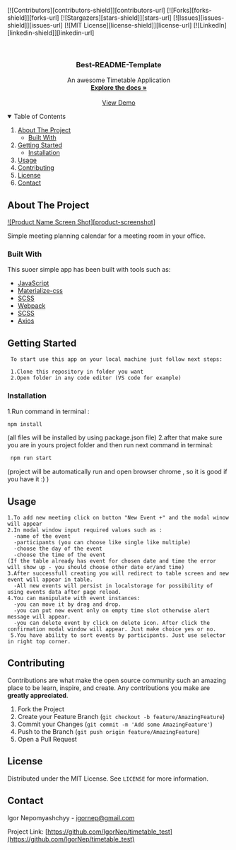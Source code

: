 

<!-- PROJECT SHIELDS -->
<!--
*** I'm using markdown "reference style" links for readability.
*** Reference links are enclosed in brackets [ ] instead of parentheses ( ).
*** See the bottom of this document for the declaration of the reference variables
*** for contributors-url, forks-url, etc. This is an optional, concise syntax you may use.
*** https://www.markdownguide.org/basic-syntax/#reference-style-links
-->
[![Contributors][contributors-shield]][contributors-url]
[![Forks][forks-shield]][forks-url]
[![Stargazers][stars-shield]][stars-url]
[![Issues][issues-shield]][issues-url]
[![MIT License][license-shield]][license-url]
[![LinkedIn][linkedin-shield]][linkedin-url]



<!-- PROJECT LOGO -->
<br />
<p align="center">

  <h3 align="center">Best-README-Template</h3>

  <p align="center">
    An awesome Timetable Application
    <br />
    <a href="https://github.com/IgorNep/timetable_test"><strong>Explore the docs »</strong></a>
    <br />
    <br />
    <a href="https://igornep.github.io/timetable_test/">View Demo</a> 
  </p>
</p>



<!-- TABLE OF CONTENTS -->
<details open="open">
  <summary>Table of Contents</summary>
  <ol>
    <li>
      <a href="#about-the-project">About The Project</a>
      <ul>
        <li><a href="#built-with">Built With</a></li>
      </ul>
    </li>
    <li>
      <a href="#getting-started">Getting Started</a>
      <ul>
        <li><a href="#installation">Installation</a></li>        
      </ul>
    </li>
    <li><a href="#usage">Usage</a></li> 
    <li><a href="#contributing">Contributing</a></li>
    <li><a href="#license">License</a></li>
    <li><a href="#contact">Contact</a></li>
 
  </ol>
</details>



<!-- ABOUT THE PROJECT -->
## About The Project

[![Product Name Screen Shot][product-screenshot]](https://example.com)

Simple meeting planning calendar for a meeting room in your office.

### Built With

This suoer simple app has been built with tools such as:
* [JavaScript](https://developer.mozilla.org/uk/docs/Web/JavaScript)
* [Materialize-css](https://materializecss.com/)
* [SCSS](https://sass-lang.com/)
* [Webpack](https://webpack.js.org/)
* [SCSS](https://sass-lang.com/)
* [Axios](https://www.npmjs.com/package/axios)

<!-- GETTING STARTED -->
## Getting Started
```text
 To start use this app on your local machine just follow next steps:
 
 1.Clone this repository in folder you want
 2.Open folder in any code editor (VS code for example)
```
### Installation
 1.Run command in terminal :
 ```sh
 npm install
 ``` 
  (all files will be installed by using package.json file)
 2.after that make sure you are in yours project folder and then run next command in terminal:
 ```sh
  npm run start
  ```
  (project will be automatically run and open browser chrome ,
  so it is good if you have it :) )

<!-- USAGE EXAMPLES -->
## Usage
```text
1.To add new meeting click on button "New Event +" and the modal winow will appear
2.In modal window input required values such as :
  -name of the event
  -participants (you can choose like single like multiple)
  -choose the day of the event
  -choose the time of the event
(If the table already has event for chosen date and time the error will show up - you should choose other date or/and time)
3.After successfull creating you will redirect to table screen and new event will appear in table.
  -All new events will persist in localstorage for possibility of using events data after page reload.
4.You can manipulate with event instances:
  -you can move it by drag and drop.
  -you can put new event only on empty time slot otherwise alert message will appear.
  -you can delete event by click on delete icon. After click the confirmation modal window will appear. Just make choice yes or no.
 5.You have ability to sort events by participants. Just use selector in right top corner.
 ```

<!-- CONTRIBUTING -->
## Contributing

Contributions are what make the open source community such an amazing place to be learn, inspire, and create. Any contributions you make are **greatly appreciated**.

1. Fork the Project
2. Create your Feature Branch (`git checkout -b feature/AmazingFeature`)
3. Commit your Changes (`git commit -m 'Add some AmazingFeature'`)
4. Push to the Branch (`git push origin feature/AmazingFeature`)
5. Open a Pull Request



<!-- LICENSE -->
## License

Distributed under the MIT License. See `LICENSE` for more information.



<!-- CONTACT -->
## Contact

Igor Nepomyashchyy -  igornep@gmail.com

Project Link: [https://github.com/IgorNep/timetable_test](https://github.com/IgorNep/timetable_test)






